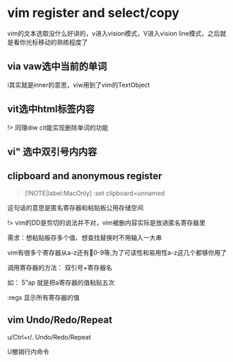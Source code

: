 # vim register and select/copy

vim的文本选取没什么好讲的，v进入vision模式，V进入vision line模式，之后就是看你光标移动的熟练程度了

## via vaw选中当前的单词

i其实就是inner的意思，viw用到了vim的TextObject

## vit选中html标签内容

!> 同理diw cit能实现删除单词的功能

## vi" 选中双引号内内容

## clipboard and anonymous register

> [!NOTE|label:MacOnly]
> :set clipboard=unnamed

这句话的意思是匿名寄存器和粘贴板公用存储空间



!> vim的DD是剪切的说法并不对，vim被删内容实际是放进匿名寄存器里

需求：想粘贴板存多个值、想查找替换时不用输入一大串

vim有很多个寄存器从a-z还有0-9等,为了可读性和易用性a-z这几个都够你用了

调用寄存器的方法： 双引号+寄存器名

如： 5”ap 就是把a寄存器的值粘贴五次

:regs 显示所有寄存器的值



## vim Undo/Redo/Repeat

u/Ctrl+r/. Undo/Redo/Repeat 

U撤销行内命令